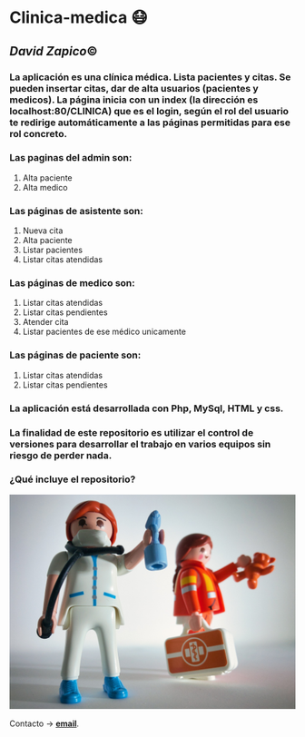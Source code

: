 # **Clinica-medica :mask:**
##  ___David Zapico___:copyright:

### La aplicación es una clínica médica. Lista pacientes y citas. Se pueden insertar citas, dar de alta usuarios (pacientes y medicos). La página inicia con un index (la dirección es localhost:80/CLINICA) que es el login, según el rol del usuario te redirige automáticamente a las páginas permitidas para ese rol concreto.
### Las paginas del admin son:
1. Alta paciente
2. Alta medico

### Las páginas de asistente son:
1. Nueva cita
2. Alta paciente
3. Listar pacientes
4. Listar citas atendidas

### Las páginas de medico son:
1. Listar citas atendidas
2. Listar citas pendientes
3. Atender cita
4. Listar pacientes de ese médico unicamente


### Las páginas de paciente son:
1. Listar citas atendidas
2. Listar citas pendientes

### La aplicación está desarrollada con Php, MySql, HTML y css.

### La finalidad de este repositorio es utilizar el control de versiones para desarrollar el trabajo en varios equipos sin riesgo de perder nada.
### ¿Qué incluye el repositorio?

![Medico Playmobil](/assets/img/playmobil.jpg)

Contacto -> **[email](mailto:davidzapico@davidzapico.com)**.
